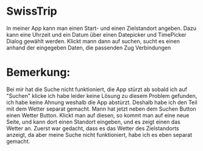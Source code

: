 # SwissTrip
In meiner App kann man einen Start- und einen Zielstandort angeben.
Dazu kann eine Uhrzeit und ein Datum über einen Datepicker und TimePicker Dialog gewählt werden.
Klickt mann dann auf suchen, sucht es einen anhand der eingegeben Daten, die passenden Zug Verbindungen

# Bemerkung:
Bei mir hat die Suche nicht funktioniert, die App stürzt ab sobald ich auf "Suchen" klicke
ich habe leider keine Lösung zu diesem Problem gefunden, ich habe keine Ahnung weshalb die App
abstürzt.
Deshalb habe ich den Teil mit dem Wetter separat gemacht. Mann hat jetzt neben dem Suchen Button 
einen Wetter Button.
Klickt man auf diesen, so kommt man auf eine neue Seite, und kann dort einen Standort eingeben, und es 
zeigt einen das Wetter an.
Zuerst war gedacht, dass es das Wetter des Zielstandorts anzeigt, da aber meine Suche nicht funktioniert,
habe ich es eben separat gemacht.

